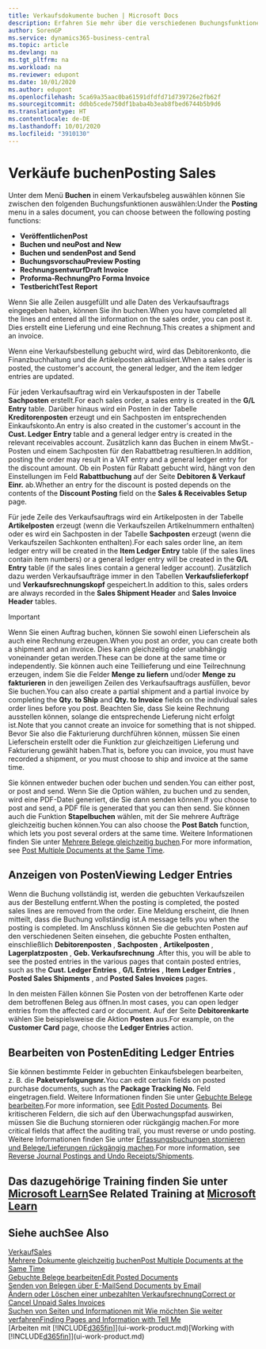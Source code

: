 ```yaml
---
title: Verkaufsdokumente buchen | Microsoft Docs
description: Erfahren Sie mehr über die verschiedenen Buchungsfunktionen zum Buchen von Verkaufsbelegen und wie Sie gebuchte Belege aktualisieren können.
author: SorenGP
ms.service: dynamics365-business-central
ms.topic: article
ms.devlang: na
ms.tgt_pltfrm: na
ms.workload: na
ms.reviewer: edupont
ms.date: 10/01/2020
ms.author: edupont
ms.openlocfilehash: 5ca69a35aac0ba61591dfdfd71d739726e2fb62f
ms.sourcegitcommit: ddbb5cede750df1baba4b3eab8fbed6744b5b9d6
ms.translationtype: HT
ms.contentlocale: de-DE
ms.lasthandoff: 10/01/2020
ms.locfileid: "3910130"
---
```

# <a name="posting-sales"></a><span data-ttu-id="fe335-103">Verkäufe buchen</span><span class="sxs-lookup"><span data-stu-id="fe335-103">Posting Sales</span></span>

<span data-ttu-id="fe335-104">Unter dem Menü **Buchen** in einem Verkaufsbeleg auswählen können Sie zwischen den folgenden Buchungsfunktionen auswählen:</span><span class="sxs-lookup"><span data-stu-id="fe335-104">Under the **Posting** menu in a sales document, you can choose between the following posting functions:</span></span>

* <span data-ttu-id="fe335-105">**Veröffentlichen**</span><span class="sxs-lookup"><span data-stu-id="fe335-105">**Post**</span></span>
* <span data-ttu-id="fe335-106">**Buchen und neu**</span><span class="sxs-lookup"><span data-stu-id="fe335-106">**Post and New**</span></span>
* <span data-ttu-id="fe335-107">**Buchen und senden**</span><span class="sxs-lookup"><span data-stu-id="fe335-107">**Post and Send**</span></span>
* <span data-ttu-id="fe335-108">**Buchungsvorschau**</span><span class="sxs-lookup"><span data-stu-id="fe335-108">**Preview Posting**</span></span>
* <span data-ttu-id="fe335-109">**Rechnungsentwurf**</span><span class="sxs-lookup"><span data-stu-id="fe335-109">**Draft Invoice**</span></span>
* <span data-ttu-id="fe335-110">**Proforma-Rechnung**</span><span class="sxs-lookup"><span data-stu-id="fe335-110">**Pro Forma Invoice**</span></span>
* <span data-ttu-id="fe335-111">**Testbericht**</span><span class="sxs-lookup"><span data-stu-id="fe335-111">**Test Report**</span></span>

<span data-ttu-id="fe335-112">Wenn Sie alle Zeilen ausgefüllt und alle Daten des Verkaufsauftrags eingegeben haben, können Sie ihn buchen.</span><span class="sxs-lookup"><span data-stu-id="fe335-112">When you have completed all the lines and entered all the information on the sales order, you can post it.</span></span> <span data-ttu-id="fe335-113">Dies erstellt eine Lieferung und eine Rechnung.</span><span class="sxs-lookup"><span data-stu-id="fe335-113">This creates a shipment and an invoice.</span></span>

<span data-ttu-id="fe335-114">Wenn eine Verkaufsbestellung gebucht wird, wird das Debitorenkonto, die Finanzbuchhaltung und die Artikelposten aktualisiert.</span><span class="sxs-lookup"><span data-stu-id="fe335-114">When a sales order is posted, the customer's account, the general ledger, and the item ledger entries are updated.</span></span>

<span data-ttu-id="fe335-115">Für jeden Verkaufsauftrag wird ein Verkaufsposten in der Tabelle **Sachposten** erstellt.</span><span class="sxs-lookup"><span data-stu-id="fe335-115">For each sales order, a sales entry is created in the **G/L Entry** table.</span></span> <span data-ttu-id="fe335-116">Darüber hinaus wird ein Posten in der Tabelle **Kreditorenposten** erzeugt und ein Sachposten im entsprechenden Einkaufskonto.</span><span class="sxs-lookup"><span data-stu-id="fe335-116">An entry is also created in the customer's account in the **Cust. Ledger Entry** table and a general ledger entry is created in the relevant receivables account.</span></span> <span data-ttu-id="fe335-117">Zusätzlich kann das Buchen in einem MwSt.-Posten und einem Sachposten für den Rabattbetrag resultieren.</span><span class="sxs-lookup"><span data-stu-id="fe335-117">In addition, posting the order may result in a VAT entry and a general ledger entry for the discount amount.</span></span> <span data-ttu-id="fe335-118">Ob ein Posten für Rabatt gebucht wird, hängt von den Einstellungen im Feld **Rabattbuchung** auf der Seite **Debitoren & Verkauf Einr.** ab.</span><span class="sxs-lookup"><span data-stu-id="fe335-118">Whether an entry for the discount is posted depends on the contents of the **Discount Posting** field on the **Sales & Receivables Setup** page.</span></span>

<span data-ttu-id="fe335-119">Für jede Zeile des Verkaufsauftrags wird ein Artikelposten in der Tabelle **Artikelposten** erzeugt (wenn die Verkaufszeilen Artikelnummern enthalten) oder es wird ein Sachposten in der Tabelle **Sachposten** erzeugt (wenn die Verkaufszeilen Sachkonten enthalten).</span><span class="sxs-lookup"><span data-stu-id="fe335-119">For each sales order line, an item ledger entry will be created in the **Item Ledger Entry** table (if the sales lines contain item numbers) or a general ledger entry will be created in the **G/L Entry** table (if the sales lines contain a general ledger account).</span></span> <span data-ttu-id="fe335-120">Zusätzlich dazu werden Verkaufsaufträge immer in den Tabellen **Verkaufslieferkopf** und **Verkaufsrechnungskopf** gespeichert.</span><span class="sxs-lookup"><span data-stu-id="fe335-120">In addition to this, sales orders are always recorded in the **Sales Shipment Header** and **Sales Invoice Header** tables.</span></span>

> [!IMPORTANT]  
> <span data-ttu-id="fe335-121">Wenn Sie einen Auftrag buchen, können Sie sowohl einen Lieferschein als auch eine Rechnung erzeugen.</span><span class="sxs-lookup"><span data-stu-id="fe335-121">When you post an order, you can create both a shipment and an invoice.</span></span> <span data-ttu-id="fe335-122">Dies kann gleichzeitig oder unabhängig voneinander getan werden.</span><span class="sxs-lookup"><span data-stu-id="fe335-122">These can be done at the same time or independently.</span></span> <span data-ttu-id="fe335-123">Sie können auch eine Teillieferung und eine Teilrechnung erzeugen, indem Sie die Felder **Menge zu liefern** und/oder **Menge zu fakturieren** in den jeweiligen Zeilen des Verkaufsauftrags ausfüllen, bevor Sie buchen.</span><span class="sxs-lookup"><span data-stu-id="fe335-123">You can also create a partial shipment and a partial invoice by completing the **Qty. to Ship** and **Qty. to Invoice** fields on the individual sales order lines before you post.</span></span> <span data-ttu-id="fe335-124">Beachten Sie, dass Sie keine Rechnung ausstellen können, solange die entsprechende Lieferung nicht erfolgt ist.</span><span class="sxs-lookup"><span data-stu-id="fe335-124">Note that you cannot create an invoice for something that is not shipped.</span></span> <span data-ttu-id="fe335-125">Bevor Sie also die Fakturierung durchführen können, müssen Sie einen Lieferschein erstellt oder die Funktion zur gleichzeitigen Lieferung und Fakturierung gewählt haben.</span><span class="sxs-lookup"><span data-stu-id="fe335-125">That is, before you can invoice, you must have recorded a shipment, or you must choose to ship and invoice at the same time.</span></span>

<span data-ttu-id="fe335-126">Sie können entweder buchen oder buchen und senden.</span><span class="sxs-lookup"><span data-stu-id="fe335-126">You can either post, or post and send.</span></span> <span data-ttu-id="fe335-127">Wenn Sie die Option wählen, zu buchen und zu senden, wird eine PDF-Datei generiert, die Sie dann senden können.</span><span class="sxs-lookup"><span data-stu-id="fe335-127">If you choose to post and send, a PDF file is generated that you can then send.</span></span> <span data-ttu-id="fe335-128">Sie können auch die Funktion **Stapelbuchen** wählen, mit der Sie mehrere Aufträge gleichzeitig buchen können.</span><span class="sxs-lookup"><span data-stu-id="fe335-128">You can also choose the **Post Batch** function, which lets you post several orders at the same time.</span></span> <span data-ttu-id="fe335-129">Weitere Informationen finden Sie unter [Mehrere Belege gleichzeitig buchen](ui-batch-posting.md).</span><span class="sxs-lookup"><span data-stu-id="fe335-129">For more information, see [Post Multiple Documents at the Same Time](ui-batch-posting.md).</span></span>

## <a name="viewing-ledger-entries"></a><span data-ttu-id="fe335-130">Anzeigen von Posten</span><span class="sxs-lookup"><span data-stu-id="fe335-130">Viewing Ledger Entries</span></span>

<span data-ttu-id="fe335-131">Wenn die Buchung vollständig ist, werden die gebuchten Verkaufszeilen aus der Bestellung entfernt.</span><span class="sxs-lookup"><span data-stu-id="fe335-131">When the posting is completed, the posted sales lines are removed from the order.</span></span> <span data-ttu-id="fe335-132">Eine Meldung erscheint, die Ihnen mitteilt, dass die Buchung vollständig ist.</span><span class="sxs-lookup"><span data-stu-id="fe335-132">A message tells you when the posting is completed.</span></span> <span data-ttu-id="fe335-133">Im Anschluss können Sie die gebuchten Posten auf den verschiedenen Seiten einsehen, die gebuchte Posten enthalten, einschließlich **Debitorenposten** , **Sachposten** , **Artikelposten** , **Lagerplatzposten** , **Geb. Verkaufsrechnung** .</span><span class="sxs-lookup"><span data-stu-id="fe335-133">After this, you will be able to see the posted entries in the various pages that contain posted entries, such as the **Cust. Ledger Entries** , **G/L Entries** , **Item Ledger Entries** , **Posted Sales Shipments** , and **Posted Sales Invoices** pages.</span></span>  

<span data-ttu-id="fe335-134">In den meisten Fällen können Sie Posten von der betroffenen Karte oder dem betroffenen Beleg aus öffnen.</span><span class="sxs-lookup"><span data-stu-id="fe335-134">In most cases, you can open ledger entries from the affected card or document.</span></span> <span data-ttu-id="fe335-135">Auf der Seite **Debitorenkarte** wählen Sie beispielsweise die Aktion **Posten** aus.</span><span class="sxs-lookup"><span data-stu-id="fe335-135">For example, on the **Customer Card** page, choose the **Ledger Entries** action.</span></span>

## <a name="editing-ledger-entries"></a><span data-ttu-id="fe335-136">Bearbeiten von Posten</span><span class="sxs-lookup"><span data-stu-id="fe335-136">Editing Ledger Entries</span></span>

<span data-ttu-id="fe335-137">Sie können bestimmte Felder in gebuchten Einkaufsbelegen bearbeiten, z. B. die **Paketverfolgungsnr.**</span><span class="sxs-lookup"><span data-stu-id="fe335-137">You can edit certain fields on posted purchase documents, such as the **Package Tracking No.**</span></span> <span data-ttu-id="fe335-138">Feld eingetragen.</span><span class="sxs-lookup"><span data-stu-id="fe335-138">field.</span></span> <span data-ttu-id="fe335-139">Weitere Informationen finden Sie unter [Gebuchte Belege bearbeiten](across-edit-posted-document.md).</span><span class="sxs-lookup"><span data-stu-id="fe335-139">For more information, see [Edit Posted Documents](across-edit-posted-document.md).</span></span> <span data-ttu-id="fe335-140">Bei kritischeren Feldern, die sich auf den Überwachungspfad auswirken, müssen Sie die Buchung stornieren oder rückgängig machen.</span><span class="sxs-lookup"><span data-stu-id="fe335-140">For more critical fields that affect the auditing trail, you must reverse or undo posting.</span></span> <span data-ttu-id="fe335-141">Weitere Informationen finden Sie unter [Erfassungsbuchungen stornieren und Belege/Lieferungen rückgängig machen](finance-how-reverse-journal-posting.md).</span><span class="sxs-lookup"><span data-stu-id="fe335-141">For more information, see [Reverse Journal Postings and Undo Receipts/Shipments](finance-how-reverse-journal-posting.md).</span></span>

## <a name="see-related-training-at-microsoft-learn"></a><span data-ttu-id="fe335-142">Das dazugehörige Training finden Sie unter [Microsoft Learn](/learn/modules/ship-invoice-items-dynamics-365-business-central/index)</span><span class="sxs-lookup"><span data-stu-id="fe335-142">See Related Training at [Microsoft Learn](/learn/modules/ship-invoice-items-dynamics-365-business-central/index)</span></span>

## <a name="see-also"></a><span data-ttu-id="fe335-143">Siehe auch</span><span class="sxs-lookup"><span data-stu-id="fe335-143">See Also</span></span>

[<span data-ttu-id="fe335-144">Verkauf</span><span class="sxs-lookup"><span data-stu-id="fe335-144">Sales</span></span>](sales-manage-sales.md)  
[<span data-ttu-id="fe335-145">Mehrere Dokumente gleichzeitig buchen</span><span class="sxs-lookup"><span data-stu-id="fe335-145">Post Multiple Documents at the Same Time</span></span>](ui-batch-posting.md)  
[<span data-ttu-id="fe335-146">Gebuchte Belege bearbeiten</span><span class="sxs-lookup"><span data-stu-id="fe335-146">Edit Posted Documents</span></span>](across-edit-posted-document.md)  
[<span data-ttu-id="fe335-147">Senden von Belegen über E-Mail</span><span class="sxs-lookup"><span data-stu-id="fe335-147">Send Documents by Email</span></span>](ui-how-send-documents-email.md)  
[<span data-ttu-id="fe335-148">Ändern oder Löschen einer unbezahlten Verkaufsrechnung</span><span class="sxs-lookup"><span data-stu-id="fe335-148">Correct or Cancel Unpaid Sales Invoices</span></span>](sales-how-correct-cancel-sales-invoice.md)  
[<span data-ttu-id="fe335-149">Suchen von Seiten und Informationen mit Wie möchten Sie weiter verfahren</span><span class="sxs-lookup"><span data-stu-id="fe335-149">Finding Pages and Information with Tell Me</span></span>](ui-search.md)  
<span data-ttu-id="fe335-150">[Arbeiten mit [!INCLUDE[d365fin](includes/d365fin_md.md)]](ui-work-product.md)</span><span class="sxs-lookup"><span data-stu-id="fe335-150">[Working with [!INCLUDE[d365fin](includes/d365fin_md.md)]](ui-work-product.md)</span></span>
